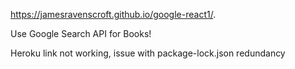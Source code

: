 https://jamesravenscroft.github.io/google-react1/.

Use Google Search API for Books!

Heroku link not working, issue with package-lock.json redundancy
